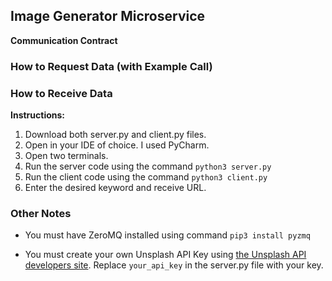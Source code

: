 ## Image Generator Microservice

**Communication Contract**

### How to Request Data (with Example Call)

### How to Receive Data

**Instructions:**
1. Download both server.py and client.py files. 
2. Open in your IDE of choice. I used PyCharm. 
3. Open two terminals. 
4. Run the server code using the command `python3 server.py`
5. Run the client code using the command `python3 client.py`
6. Enter the desired keyword and receive URL. 


### Other Notes

* You must have ZeroMQ installed using command `pip3 install pyzmq`

* You must create your own Unsplash API Key using [the Unsplash API developers site](https://unsplash.com/developers). Replace `your_api_key` in the server.py file with your key. 
